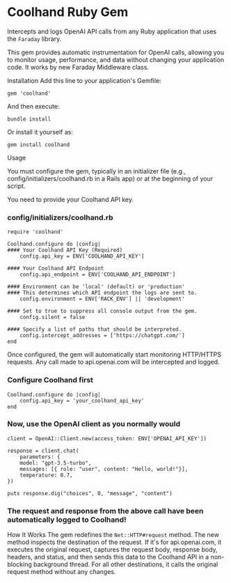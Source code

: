 # Coolhand Ruby Gem

Intercepts and logs OpenAI API calls from any Ruby application that uses the `Faraday` library.

This gem provides automatic instrumentation for OpenAI calls, allowing you to monitor usage, performance, and data without changing your application code. It works by new Faraday Middleware class.

Installation
Add this line to your application's Gemfile:

`gem 'coolhand'`

And then execute:

`bundle install`

Or install it yourself as:

`gem install coolhand`

Usage

You must configure the gem, typically in an initializer file (e.g., config/initializers/coolhand.rb in a Rails app) or at the beginning of your script.

You need to provide your Coolhand API key.

### config/initializers/coolhand.rb

`require 'coolhand'`

```
Coolhand.configure do |config|
#### Your Coolhand API Key (Required)
    config.api_key = ENV['COOLHAND_API_KEY']
    
#### Your Coolhand API Endpoint
    config.api_endpoint = ENV['COOLHAND_API_ENDPOINT']

#### Environment can be 'local' (default) or 'production'
#### This determines which API endpoint the logs are sent to.
    config.environment = ENV['RACK_ENV'] || 'development'

#### Set to true to suppress all console output from the gem.
    config.silent = false

#### Specify a list of paths that should be interpreted.
    config.intercept_addresses = ['https://chatgpt.com/']
end
```

Once configured, the gem will automatically start monitoring HTTP/HTTPS requests. Any call made to api.openai.com will be intercepted and logged.

### Configure Coolhand first
```
Coolhand.configure do |config|
    config.api_key = 'your_coolhand_api_key'
end
```
### Now, use the OpenAI client as you normally would
```
client = OpenAI::Client.new(access_token: ENV['OPENAI_API_KEY'])

response = client.chat(
    parameters: {
    model: "gpt-3.5-turbo",
    messages: [{ role: "user", content: "Hello, world!"}],
    temperature: 0.7,
})

puts response.dig("choices", 0, "message", "content")
```
### The request and response from the above call have been automatically logged to Coolhand!

How It Works
The gem redefines the `Net::HTTP#request` method. The new method inspects the destination of the request. If it's for api.openai.com, it executes the original request, captures the request body, response body, headers, and status, and then sends this data to the Coolhand API in a non-blocking background thread. For all other destinations, it calls the original request method without any changes.